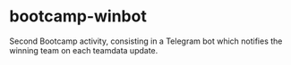 # bootcamp-winbot
Second Bootcamp activity, consisting in a Telegram bot which notifies the winning team on each teamdata update.
